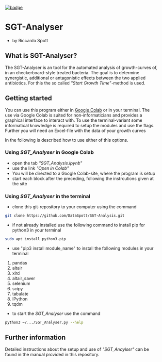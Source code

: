 [![badge](https://colab.research.google.com/assets/colab-badge.svg)](https://colab.research.google.com/github/DataSpott/SGT-Analysis/blob/master/SGT_Analyser.ipynb)

# SGT-Analyser
* by Riccardo Spott

## What is SGT-Analyser?
The SGT-Analyser is an tool for the automated analysis of growth-curves of, in an checkerboard-style treated bacteria.
The goal is to determine synergistic, additional or antagonistic effects between the two applied antibiotics.
For this the so called *"Start Growth Time"*-method is used.

## Getting started
You can use this program either in [Google Colab](https://colab.research.google.com/github/DataSpott/SGT-Analysis/blob/master/SGT_Analyser.ipynb) or in your terminal.
The use via Google Colab is suited for non-informaticians and
provides a graphical interface to interact with.
To use the terminal-variant some informatical knowledge is required 
to setup the modules and use the flags.
Further you will need an Excel-file with the data of your growth curves

In the following is described how to use either of this options.

### Using *SGT_Analyser* in Google Colab
* open the tab *"SGT_Analysis.ipynb"*
* use the link *"Open in Colab"*
* You will be directed to a Google Colab-site, where the program is setup
* start each block after the preceding, following the instrcutions given at the site

### Using *SGT_Analyser* in the terminal
* clone this git-repository to your computer using the command
```bash
git clone https://github.com/DataSpott/SGT-Analysis.git
```

* if not already installed use the following command to install pip for python3 in your terminal
```bash
sudo apt install python3-pip
```

* use "pip3 install module_name" to install the following modules in your terminal
1. pandas
2. altair
3. xlrd
4. altair_saver
5. selenium
6. scipy
7. tabulate
8. IPython
9. tqdm

* to start the *SGT_Analyser* use the command
```bash
python3 ~/.../SGT_Analyser.py --help
```

## Further information
Detailed instructions about the setup and use of *"SGT_Anaylser"* can be found in the manual provided in this repository.
